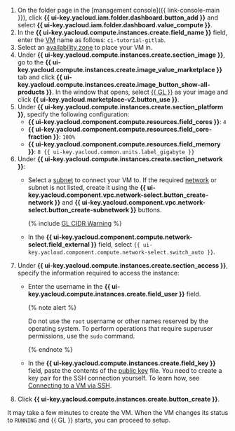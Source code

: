 1. On the folder page in the [management console]({{ link-console-main }}), click **{{ ui-key.yacloud.iam.folder.dashboard.button_add }}** and select **{{ ui-key.yacloud.iam.folder.dashboard.value_compute }}**.
1. In the **{{ ui-key.yacloud.compute.instances.create.field_name }}** field, enter the [VM](../../compute/concepts/vm.md) name as follows: `ci-tutorial-gitlab`.
1. Select an [availability zone](../../overview/concepts/geo-scope.md) to place your VM in.
1. Under **{{ ui-key.yacloud.compute.instances.create.section_image }}**, go to the **{{ ui-key.yacloud.compute.instances.create.image_value_marketplace }}** tab and click **{{ ui-key.yacloud.compute.instances.create.image_button_show-all-products }}**. In the window that opens, select [{{ GL }}](/marketplace/products/yc/gitlab) as your image and click **{{ ui-key.yacloud.marketplace-v2.button_use }}**.
1. Under **{{ ui-key.yacloud.compute.instances.create.section_platform }}**, specify the following configuration:
   * **{{ ui-key.yacloud.component.compute.resources.field_cores }}**: `4`
   * **{{ ui-key.yacloud.component.compute.resources.field_core-fraction }}**: `100%`
   * **{{ ui-key.yacloud.component.compute.resources.field_memory }}**: `8 {{ ui-key.yacloud.common.units.label_gigabyte }}`
1. Under **{{ ui-key.yacloud.compute.instances.create.section_network }}**:
   * Select a [subnet](../../vpc/concepts/network.md#subnet) to connect your VM to. If the required [network](../../vpc/concepts/network.md#network) or subnet is not listed, create it using the **{{ ui-key.yacloud.component.vpc.network-select.button_create-network }}** and **{{ ui-key.yacloud.component.vpc.network-select.button_create-subnetwork }}** buttons.

     {% include [GL CIDR Warning](../../_includes/managed-gitlab/cidr-note.md) %}

   * In the **{{ ui-key.yacloud.component.compute.network-select.field_external }}** field, select `{{ ui-key.yacloud.component.compute.network-select.switch_auto }}`.
1. Under **{{ ui-key.yacloud.compute.instances.create.section_access }}**, specify the information required to access the instance:
    * Enter the username in the **{{ ui-key.yacloud.compute.instances.create.field_user }}** field.

      {% note alert %}

      Do not use the `root` username or other names reserved by the operating system. To perform operations that require superuser permissions, use the `sudo` command.

      {% endnote %}

    * In the **{{ ui-key.yacloud.compute.instances.create.field_key }}** field, paste the contents of the [public key](../../compute/operations/vm-connect/ssh.md#creating-ssh-keys) file. You need to create a key pair for the SSH connection yourself. To learn how, see [Connecting to a VM via SSH](../../compute/operations/vm-connect/ssh.md).
1. Click **{{ ui-key.yacloud.compute.instances.create.button_create }}**.

It may take a few minutes to create the VM. When the VM changes its status to `RUNNING` and {{ GL }} starts, you can proceed to setup.